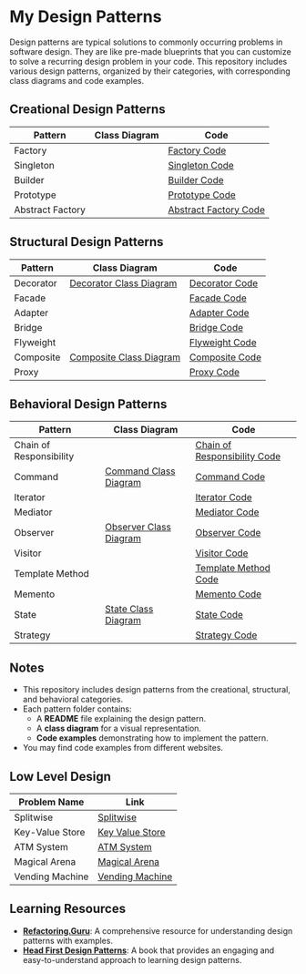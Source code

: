 # My Design Patterns

Design patterns are typical solutions to commonly occurring problems in software design. They are like pre-made blueprints that you can customize to solve a recurring design problem in your code. This repository includes various design patterns, organized by their categories, with corresponding class diagrams and code examples.

## Creational Design Patterns

| Pattern          | Class Diagram                                | Code                                |
|------------------|----------------------------------------------|-------------------------------------|
| Factory          |    | [Factory Code](https://github.com/pawanpk87/My-Design-Patterns/tree/main/Creational/Factory%20Pattern/FactoryPatternCode)            |
| Singleton        |  | [Singleton Code](https://github.com/pawanpk87/My-Design-Patterns/tree/main/Creational/Singleton/SingletonCode)          |
| Builder          |  | [Builder Code](https://github.com/pawanpk87/My-Design-Patterns/tree/main/Creational/Builder/BuilderCode)            |
| Prototype        |  | [Prototype Code](https://github.com/pawanpk87/My-Design-Patterns/tree/main/Creational/Prototype/PrototypeCode)          |
| Abstract Factory |  | [Abstract Factory Code](https://github.com/pawanpk87/My-Design-Patterns/tree/main/Creational/Abstract%20Factory/AbstractFactoryCode)   |

## Structural Design Patterns

| Pattern          | Class Diagram                                | Code                                |
|------------------|----------------------------------------------|-------------------------------------|
| Decorator        | [Decorator Class Diagram](https://github.com/pawanpk87/My-Design-Patterns/tree/main/Structural/Decorator#class-diagram)   | [Decorator Code](https://github.com/pawanpk87/My-Design-Patterns/tree/main/Structural/Decorator/DecoraterCode)          |
| Facade           |  | [Facade Code](https://github.com/pawanpk87/My-Design-Patterns/tree/main/Structural/Facade/FacadeCode)             |
| Adapter          |  | [Adapter Code](https://github.com/pawanpk87/My-Design-Patterns/tree/main/Structural/Adapter/AdapterCode)            |
| Bridge           |  | [Bridge Code](https://github.com/pawanpk87/My-Design-Patterns/tree/main/Structural/Bridge/BridgeCode)             |
| Flyweight        |  | [Flyweight Code](https://github.com/pawanpk87/My-Design-Patterns/tree/main/Structural/Flyweight/FlyweightCode)          |
| Composite        | [Composite Class Diagram](https://github.com/pawanpk87/My-Design-Patterns/tree/main/Structural/Composite#class-diagram)   | [Composite Code](https://github.com/pawanpk87/My-Design-Patterns/tree/main/Structural/Composite/CompositeCode)          |
| Proxy            |  | [Proxy Code](https://github.com/pawanpk87/My-Design-Patterns/tree/main/Structural/Proxy/ProxyCode)              |

## Behavioral Design Patterns

| Pattern                  | Class Diagram                                      | Code                                      |
|--------------------------|----------------------------------------------------|-------------------------------------------|
| Chain of Responsibility  |  | [Chain of Responsibility Code](https://github.com/pawanpk87/My-Design-Patterns/tree/main/Behavioral/Chain%20Of%20Responsibility/ChainOfResponsibilityCode)   |
| Command                  | [Command Class Diagram](https://github.com/pawanpk87/My-Design-Patterns/tree/main/Behavioral/Command#class-diagram)           | [Command Code](https://github.com/pawanpk87/My-Design-Patterns/tree/main/Behavioral/Command/CommandCode)                  |
| Iterator                 |       | [Iterator Code](https://github.com/pawanpk87/My-Design-Patterns/tree/main/Behavioral/Iterator/Iterator.md)                 |
| Mediator                 |  | [Mediator Code](https://github.com/pawanpk87/My-Design-Patterns/tree/main/Behavioral/Mediator/MediatorCode)                 |
| Observer                 | [Observer Class Diagram](https://github.com/pawanpk87/My-Design-Patterns/tree/main/Behavioral/Observer#class-diagram)          | [Observer Code](https://github.com/pawanpk87/My-Design-Patterns/tree/main/Behavioral/Observer/ObserverCode)                 |
| Visitor                  |  | [Visitor Code](https://github.com/pawanpk87/My-Design-Patterns/tree/main/Behavioral/Visitor/VisitorCode)                  |
| Template Method          |  | [Template Method Code](https://github.com/pawanpk87/My-Design-Patterns/tree/main/Behavioral/Template%20Method/TemplateMethodCode)          |
| Memento                  |  | [Memento Code](https://github.com/pawanpk87/My-Design-Patterns/tree/main/Behavioral/Memento/MementoCode)                  |
| State                    | [State Class Diagram](https://github.com/pawanpk87/My-Design-Patterns/tree/main/Behavioral/State#class-diagram)             | [State Code](https://github.com/pawanpk87/My-Design-Patterns/tree/main/Behavioral/State/StateCode)                    |
| Strategy                 |  | [Strategy Code](https://github.com/pawanpk87/My-Design-Patterns/tree/main/Behavioral/Strategy/StrategyCode)                 |


## Notes

- This repository includes design patterns from the creational, structural, and behavioral categories.
- Each pattern folder contains:
  - A **README** file explaining the design pattern.
  - A **class diagram** for a visual representation.
  - **Code examples** demonstrating how to implement the pattern.
- You may find code examples from different websites.


## Low Level Design

| Problem Name                | Link                                                                 |
|-----------------------------|----------------------------------------------------------------------|
| Splitwise                   | [Splitwise](https://github.com/pawanpk87/My-Low-Level-Design/tree/main/Splitwise)                     |
| Key-Value Store             | [Key Value Store](https://github.com/pawanpk87/My-Low-Level-Design/tree/main/Key%20Value%20Store)   |
| ATM System                  | [ATM System](https://github.com/pawanpk87/My-Low-Level-Design/tree/main/ATM%20System)               |
| Magical Arena               | [Magical Arena](https://github.com/pawanpk87/My-Low-Level-Design/tree/main/Magical%20Arena)         |
| Vending Machine             | [Vending Machine](https://github.com/pawanpk87/My-Low-Level-Design/tree/main/Vending%20Machine)     |


## Learning Resources

- **[Refactoring.Guru](https://refactoring.guru/design-patterns)**: A comprehensive resource for understanding design patterns with examples.
- **[Head First Design Patterns](https://www.google.co.in/books/edition/Head_First_Design_Patterns/NbCNAQAAQBAJ?gbpv=1)**: A book that provides an engaging and easy-to-understand approach to learning design patterns.

